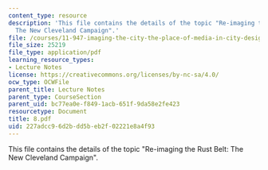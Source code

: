 ```yaml
---
content_type: resource
description: 'This file contains the details of the topic "Re-imaging the Rust Belt:
  The New Cleveland Campaign".'
file: /courses/11-947-imaging-the-city-the-place-of-media-in-city-design-and-development-fall-1998/227adcc96d2bdd5beb2f02221e8a4f93_8.pdf
file_size: 25219
file_type: application/pdf
learning_resource_types:
- Lecture Notes
license: https://creativecommons.org/licenses/by-nc-sa/4.0/
ocw_type: OCWFile
parent_title: Lecture Notes
parent_type: CourseSection
parent_uid: bc77ea0e-f849-1acb-651f-9da58e2fe423
resourcetype: Document
title: 8.pdf
uid: 227adcc9-6d2b-dd5b-eb2f-02221e8a4f93
---
```

This file contains the details of the topic "Re-imaging the Rust Belt: The New Cleveland Campaign".